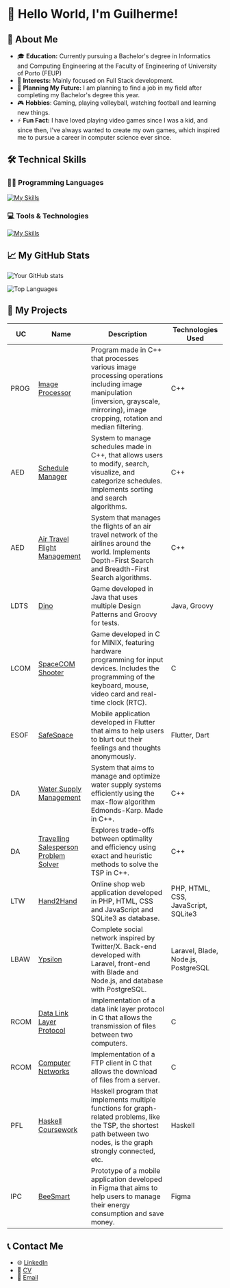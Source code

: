 # 👋 Hello World, I'm Guilherme!

## 🚀 About Me

- 🎓 **Education:** Currently pursuing a Bachelor's degree in Informatics and Computing Engineering at the Faculty of Engineering of University of Porto (FEUP)
- 🔭 **Interests:** Mainly focused on Full Stack development.
- 💫 **Planning My Future:** I am planning to find a job in my field after completing my Bachelor's degree this year.
- 🎮 **Hobbies**: Gaming, playing volleyball, watching football and learning new things.
- ⚡ **Fun Fact:** I have loved playing video games since I was a kid, and since then, I've always wanted to create my own games, which inspired me to pursue a career in computer science ever since.

## 🛠️ Technical Skills

### 👨‍💻 Programming Languages
[![My Skills](https://skillicons.dev/icons?i=c,cpp,bash,html,css,js,php,py,java,haskell,dart,flutter,regex)](https://skillicons.dev)

### 💻 Tools & Technologies
[![My Skills](https://skillicons.dev/icons?i=laravel,postgres,firebase,sqlite,clion,idea,pycharm,vscode,docker,git,github,gitlab,figma,md,windows,linux)](https://skillicons.dev)

## 📈 My GitHub Stats

![Your GitHub stats](https://github-readme-stats.vercel.app/api?username=GuilhermeRego&show_icons=true&theme=default)

![Top Languages](https://github-readme-stats.vercel.app/api/top-langs/?username=GuilhermeRego&layout=compact&theme=default)

## 📂 My Projects

| UC   | Name                                                                 | Description                                                                                                                                            | Technologies Used                                                                 |
|------|----------------------------------------------------------------------|--------------------------------------------------------------------------------------------------------------------------------------------------------|----------------------------------------------------------------------------------|
| PROG | [Image Processor](https://github.com/GuilhermeRego/Projeto-PROG)     | Program made in C++ that processes various image processing operations including image manipulation (inversion, grayscale, mirroring), image cropping, rotation and median filtering. | C++                                                                              |
| AED  | [Schedule Manager](https://github.com/goncalo-oliveira18/AED2324_PRJ1_G64) | System to manage schedules made in C++, that allows users to modify, search, visualize, and categorize schedules. Implements sorting and search algorithms. | C++                                                                              |
| AED  | [Air Travel Flight Management](https://github.com/goncalo-oliveira18/AED2324_PRJ2_G64) | System that manages the flights of an air travel network of the airlines around the world. Implements Depth-First Search and Breadth-First Search algorithms. | C++                                                                              |
| LDTS | [Dino](https://github.com/GuilhermeRego/Dino-LDTS)                   | Game developed in Java that uses multiple Design Patterns and Groovy for tests.                                                                         | Java, Groovy                                                                     |
| LCOM | [SpaceCOM Shooter](https://github.com/GuilhermeRego/LCOM)            | Game developed in C for MINIX, featuring hardware programming for input devices. Includes the programming of the keyboard, mouse, video card and real-time clock (RTC). | C                                                                         |
| ESOF | [SafeSpace](https://github.com/FEUP-LEIC-ES-2023-24/2LEIC02T5)       | Mobile application developed in Flutter that aims to help users to blurt out their feelings and thoughts anonymously.                                    | Flutter, Dart                                                                          |
| DA   | [Water Supply Management](https://github.com/GuilhermeRego/DA2324_PRJ1_G29) | System that aims to manage and optimize water supply systems efficiently using the max-flow algorithm Edmonds-Karp. Made in C++.                         | C++                                                                              |
| DA   | [Travelling Salesperson Problem Solver](https://github.com/GuilhermeRego/DA2324_PRJ2_G29) | Explores trade-offs between optimality and efficiency using exact and heuristic methods to solve the TSP in C++.                                         | C++                                                                              |
| LTW  | [Hand2Hand](https://github.com/GuilhermeRego/Hand2Hand-LTW)          | Online shop web application developed in PHP, HTML, CSS and JavaScript and SQLite3 as database.                                                         | PHP, HTML, CSS, JavaScript, SQLite3                                              |
| LBAW | [Ypsilon](https://github.com/GuilhermeRego/ypsilon)                  | Complete social network inspired by Twitter/X. Back-end developed with Laravel, front-end with Blade and Node.js, and database with PostgreSQL.          | Laravel, Blade, Node.js, PostgreSQL                                              |
| RCOM | [Data Link Layer Protocol](https://github.com/GuilhermeRego/DataLinkProtocol-RCOM-LAB1) | Implementation of a data link layer protocol in C that allows the transmission of files between two computers.                                           | C                                                                                |
| RCOM | [Computer Networks](https://github.com/GuilhermeRego/ComputerNetworks-RCOM-LAB2) | Implementation of a FTP client in C that allows the download of files from a server.                                                                    | C                                                                                |
| PFL  | [Haskell Coursework](https://github.com/GuilhermeRego/PFL_TP1_T09_G01) | Haskell program that implements multiple functions for graph-related problems, like the TSP, the shortest path between two nodes, is the graph strongly connected, etc. | Haskell                                                                          |
| IPC  | [BeeSmart](https://github.com/GuilhermeRego/BeeSmart-IPC)            | Prototype of a mobile application developed in Figma that aims to help users to manage their energy consumption and save money.                          | Figma                                                                            |

## 📞 Contact Me

- 🌐 [LinkedIn](https://www.linkedin.com/in/guilherme-rego-a34952258/)
- 📄 [CV](https://guilhermerego.github.io/)
- 📧 [Email](mailto:guilhermesilveirarego@gmail.com)

